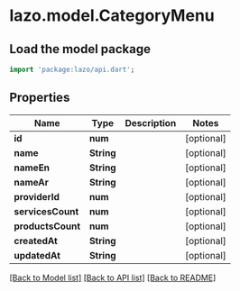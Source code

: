 # lazo.model.CategoryMenu

## Load the model package
```dart
import 'package:lazo/api.dart';
```

## Properties
Name | Type | Description | Notes
------------ | ------------- | ------------- | -------------
**id** | **num** |  | [optional] 
**name** | **String** |  | [optional] 
**nameEn** | **String** |  | [optional] 
**nameAr** | **String** |  | [optional] 
**providerId** | **num** |  | [optional] 
**servicesCount** | **num** |  | [optional] 
**productsCount** | **num** |  | [optional] 
**createdAt** | **String** |  | [optional] 
**updatedAt** | **String** |  | [optional] 

[[Back to Model list]](../README.md#documentation-for-models) [[Back to API list]](../README.md#documentation-for-api-endpoints) [[Back to README]](../README.md)


